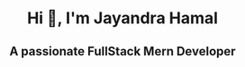 <h1 align="center">Hi 👋, I'm Jayandra Hamal</h1>
<h2 align="center">A passionate FullStack Mern Developer</h2>



